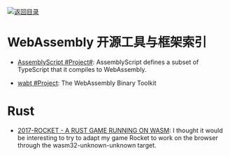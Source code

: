 [![返回目录](https://parg.co/UGo)](https://parg.co/b4z) 
# WebAssembly 开源工具与框架索引

* [AssemblyScript #Project#](https://github.com/AssemblyScript/prototype): AssemblyScript defines a subset of TypeScript that it compiles to WebAssembly.

- [wabt #Project](https://github.com/WebAssembly/wabt): The WebAssembly Binary Toolkit

# Rust

* [2017-ROCKET - A RUST GAME RUNNING ON WASM](https://parg.co/UZJ): I thought it would be interesting to try to adapt my game Rocket to work on the browser through the wasm32-unknown-unknown target.
